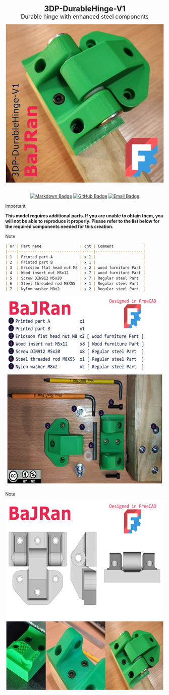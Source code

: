 <!-- Begin README -->


<p align="center">
    <font size="5"><b>3DP-DurableHinge-V1</b></font><br>
    <font size="4">Durable hinge with enhanced steel components</font>
</p>

<div align="center">
    <img src="Flyer.png" width="500" height="500"/>
</div>
<br>
<p align="center">
    <a href="https://daringfireball.net/projects/markdown/"><img src="https://img.shields.io/badge/Markdown-1.0.1-000000?style=for-the-badge&logo=markdown" alt="Markdown Badge" /></a>
    <a href="https://github.com/bajraan"><img src="https://img.shields.io/badge/github-follow_me-181717?style=for-the-badge&logo=github&color=181717" alt="GitHub Badge" /></a>
    <a href="mailto:bajran1616@gmail.com"><img src="https://img.shields.io/badge/gmail-contact_me-EA4335?style=for-the-badge&logo=gmail" alt="Email Badge" /></a>
    <br>
</p>

> [!IMPORTANT]
>**This model requires additional parts. If you are unable to obtain them, you will not be able to reproduce it properly. Please refer to the list below for the required components needed for this creation.**

> [!NOTE]
>```markdown
>| nr | Part name                 | cnt | Comment             |
>|----|---------------------------|-----|---------------------|
>| 1  | Printed part A            | x 1 |                     |
>| 2  | Printed part B            | x 1 |                     |
>| 3  | Ericsson flat head nut M8 | x 2 | wood furniture Part |
>| 4  | Wood insert nut M5x12     | x 7 | wood furniture Part |
>| 5  | Screw DIN912 M5x20        | x 7 | Regular steel Part  |
>| 6  | Steel threaded rod M8X55  | x 1 | Regular steel Part  |
>| 7  | Nylon washer M8x2         | x 2 | Regular steel Part  |
>```
> <div align="center">
>     <img src="05_Inkscape\Page_01.png" width="600" height="600"/>
> </div>

> [!NOTE]
> <div align="center">
>     <img src="05_Inkscape\Page_02.png" width="600" height="600"/>
> </div>

<!-- End README -->